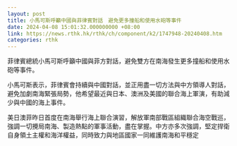 ```yaml
---
layout: post
title: 小馬可斯呼籲中國與菲律賓對話　避免更多撞船和使用水砲等事件
date: 2024-04-08 15:01:32.000000000 +08:00
link: https://news.rthk.hk/rthk/ch/component/k2/1747948-20240408.htm
categories: rthk
---
```


菲律賓總統小馬可斯呼籲中國與菲方對話，避免雙方在南海發生更多撞船和使用水砲等事件。

小馬可斯表示，菲律賓會持續與中國對話，並正用盡一切方法與中方領導人對話，避免加劇南海緊張局勢，他希望最近與日本、澳洲及美國的聯合海上軍演，有助減少與中國的海上事件。

美日澳菲昨日首度在南海舉行海上聯合演習，解放軍南部戰區組織聯合海空戰巡，強調一切攪局南海、製造熱點的軍事活動，盡在掌握。中方亦多次強調，堅定捍衛自身領土主權和海洋權益，同時致力與地區國家一同維護南海和平穩定
